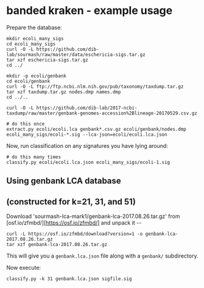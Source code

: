 # banded kraken - example usage

Prepare the database:

```
mkdir ecoli_many_sigs
cd ecoli_many_sigs
curl -O -L https://github.com/dib-lab/sourmash/raw/master/data/eschericia-sigs.tar.gz
tar xzf eschericia-sigs.tar.gz
cd ../

mkdir -p ecoli/genbank
cd ecoli/genbank
curl -O -L ftp://ftp.ncbi.nlm.nih.gov/pub/taxonomy/taxdump.tar.gz
tar xzf taxdump.tar.gz nodes.dmp names.dmp
cd ../..

curl -O -L https://github.com/dib-lab/2017-ncbi-taxdump/raw/master/genbank-genomes-accession%2Blineage-20170529.csv.gz

# do this once
extract.py ecoli/ecoli.lca genbank*.csv.gz ecoli/genbank/nodes.dmp ecoli_many_sigs/ecoli-*.sig --lca-json=ecoli/ecoli.lca.json
```

Now, run classification on any signatures you have lying around:

```
# do this many times
classify.py ecoli/ecoli.lca.json ecoli_many_sigs/ecoli-1.sig
```


## Using genbank LCA database

## (constructed for k=21, 31, and 51)

Download 'sourmash-lca-mark1/genbank-lca-2017.08.26.tar.gz' from [osf.io/zfmbd/][https://osf.io/zfmbd/] and unpack it --

```
curl -L https://osf.io/zfmbd/download?version=1 -o genbank-lca-2017.08.26.tar.gz
tar xzf genbank-lca-2017.08.26.tar.gz
```

This will give you a `genbank.lca.json` file along with a `genbank/` subdirectory.

Now execute:

```
classify.py -k 31 genbank.lca.json sigfile.sig
```
